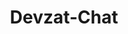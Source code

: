 ---
layout: tag-list
type: tag
title: Devzat-Chat
slug: Devzat-Chat
category: Tag
sidebar: false
description: >
   Vulnerabilidades de entidades externas XML.
---